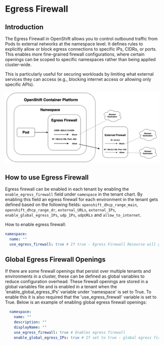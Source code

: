 

# Egress Firewall

## Introduction

The Egress Firewall in OpenShift allows you to control outbound traffic from Pods to external networks at the namespace level. It defines rules to explicitly allow or block egress connections to specific IPs, CIDRs, or ports. This enables more fine-grained firewall configurations, where certain openings can be scoped to specific namespaces rather than being applied cluster-wide.

This is particularly useful for securing workloads by limiting what external services they can access (e.g., blocking internet access or allowing only specific APIs).

![Basics Tab Configuration](../../img/Observability/egress-firewall.png)

## How to use Egress Firewall

<!-- EgressFirewall in OpenShift is a custom resource that applies namespace-scoped rules to control outbound traffic. It allows filtering based on destination CIDRs, ports, and protocols. EgressFirewall enhances security by blocking unauthorized external access, supports compliance by preventing data leaks and bypassing of monitoring systems, and enables traceability by routing traffic through static IPs using EgressIP. It offers fine-grained, namespace-level control without affecting the entire cluster, and fits seamlessly into GitOps workflows by being declarative, version-controlled, and automatable with tools like Argo CD. -->

Egress firewall can be enabled in each tenant by enabling the `enable_egress_firewall` field under `namespace` in the tenant chart. By enabling this field an egress firewall for each environment in the tenant gets defined based on the following fields: `openshift_dhcp_range_main`, `openshift_dhcp_range_dr`, `external_URLs`, `external_IPs`, `enable_global_egress_IPs`, `udp_IPs`, `udpURLs` and `allow_to_internet`.

How to enable egress firewall:

```yml title="enable_firewall.yml"
namespace:
  name: ""
  use_egress_firewall: true # If true - Egress Firewall Resource will get created for each namespace in the tenant
```

## Global Egress Firewall Openings

If there are some firewall openings that persist over multiple tenants  and environments in a cluster, these can be defined as global variables to reduce configuration overhead. These firewall openings are stored in a global variables file and is enabled in a tenant when the 'enable_global_egress_IPs' variable under 'namespace' is set to True. To enable this it is also required that the 'use_egress_firewall' variable is set to True. Below is an example of enabling global egress firewall openings:

```yml title="tenant.yml"
  namespace:
    name: ""
    description: ""
    displayName: ""
    use_egress_firewall: true # Enables egress firewall
    enable_global_egress_IPs: true # If set to true - global egress firewall openings are included in the egress firewall of the environments in the tenant
```

